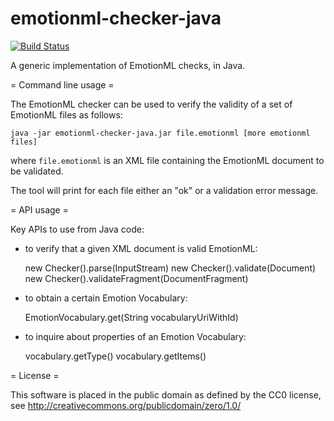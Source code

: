 emotionml-checker-java
======================

[![Build Status](https://buildhive.cloudbees.com/job/marc1s/job/emotionml-checker-java/badge/icon)](https://buildhive.cloudbees.com/job/marc1s/job/emotionml-checker-java/)

A generic implementation of EmotionML checks, in Java.

= Command line usage =

The EmotionML checker can be used to verify the validity of a set of EmotionML files as follows:

    java -jar emotionml-checker-java.jar file.emotionml [more emotionml files]

where `file.emotionml` is an XML file containing the EmotionML document to be validated.

The tool will print for each file either an "ok" or a validation error message.

= API usage =

Key APIs to use from Java code:

* to verify that a given XML document is valid EmotionML:

    new Checker().parse(InputStream)
    new Checker().validate(Document)
    new Checker().validateFragment(DocumentFragment)
    
* to obtain a certain Emotion Vocabulary:

    EmotionVocabulary.get(String vocabularyUriWithId)

* to inquire about properties of an Emotion Vocabulary:

    vocabulary.getType()
    vocabulary.getItems()    


= License =

This software is placed in the public domain as defined by the CC0 license, see
http://creativecommons.org/publicdomain/zero/1.0/